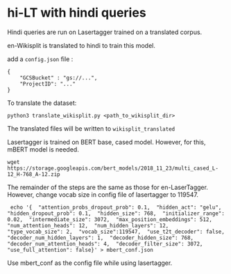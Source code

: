 # hi-LT with hindi queries

Hindi queries are run on Lasertagger trained on a translated corpus. 

en-Wikisplit is translated to hindi to train this model.

add a ```config.json``` file :
```
{
    "GCSBucket" : "gs://...",
    "ProjectID": "..."
}
```

To translate the dataset:
```
python3 translate_wikisplit.py <path_to_wikisplit_dir>
```

The translated files will be written to ```wikisplit_translated```

Lasertagger is trained on BERT base, cased model.
However, for this, mBERT model is needed.
```
wget https://storage.googleapis.com/bert_models/2018_11_23/multi_cased_L-12_H-768_A-12.zip
```

The remainder of the steps are the same as those for en-LaserTagger.
However, change vocab size in config file of lasertagger to 119547.
```
 echo '{  "attention_probs_dropout_prob": 0.1,  "hidden_act": "gelu",  "hidden_dropout_prob": 0.1,  "hidden_size": 768,  "initializer_range": 0.02,  "intermediate_size": 3072,  "max_position_embeddings": 512,  "num_attention_heads": 12,  "num_hidden_layers": 12,  "type_vocab_size": 2,  "vocab_size":119547,  "use_t2t_decoder": false,  "decoder_num_hidden_layers": 1,  "decoder_hidden_size": 768,  "decoder_num_attention_heads": 4,  "decoder_filter_size": 3072,  "use_full_attention": false}' > mbert_conf.json
 ```
Use mbert_conf as the config file while using lasertagger.
